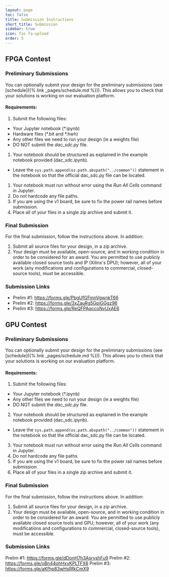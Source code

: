 ```yaml
---
layout: page
toc: false
title: Submission Instructions
short_title: Submission
sidebar: true
icon: fas fa-upload
order: 5
---
```


## FPGA Contest

### Preliminary Submissions
You can optionally submit your design for the preliminary submissions (see [schedule]({% link _pages/schedule.md %})). This allows you to check that your solutions is working on our evaluation platform. 

#### Requirements:

1. Submit the following files:
  * Your Jupyter notebook (*.ipynb)
  * Hardware files (*.bit and *.hwh)
  * Any other files we need to run your design (ie a weights file)
  * DO NOT submit the *dac_sdc.py* file.  

1. Your notebook should be structured as explained in the example notebook provided (dac_sdc.ipynb).
  * Leave the `sys.path.append(os.path.abspath("../common"))` statement in the notebook so that the official dac_sdc.py file can be located.
1. Your notebook must run without error using the *Run All Cells* command in Jupyter.
1. Do not hardcode any file paths. 
1. If you are using the v1 board, be sure to fix the power rail names before submission. 
1. Place all of your files in a single zip archive and submit it.

### Final Submission
For the final submission, follow the instructions above. In addition:

1. Submit all source files for your design, in a zip archive.
1. Your design must be available, open-source, and in working condition in order to be considered for an award. You are permitted to use publicly available closed source tools and IP (Xilinx's DPU); however, all of your work (any modifications and configurations to commercial, closed-source tools), must be accessible.

### Submission Links
* Prelim #1: <https://forms.gle/PbgUfGFmnVgwnkT66>
* Prelim #2: <https://forms.gle/3xZauRg5GpiGGgz96>
* Prelim #3: <https://forms.gle/ReQFPAqccoNvUxAE6>

## GPU Contest

### Preliminary Submissions
You can optionally submit your design for the preliminary submissions (see [schedule]({% link _pages/schedule.md %})). This allows you to check that your solutions is working on our evaluation platform. 

#### Requirements:

1. Submit the following files:
  * Your Jupyter notebook (*.ipynb)
  * Any other files we need to run your design (ie a weights file)
  * DO NOT submit the *dac_sdc.py* file.  

2. Your notebook should be structured as explained in the example notebook provided (dac_sdc.ipynb).
  * Leave the `sys.path.append(os.path.abspath("../common"))` statement in the notebook so that the official dac_sdc.py file can be located.
3. Your notebook must run without error using the *Run All Cells* command in Jupyter.
4. Do not hardcode any file paths. 
5. If you are using the v1 board, be sure to fix the power rail names before submission. 
6. Place all of your files in a single zip archive and submit it.

### Final Submission
For the final submission, follow the instructions above. In addition:

1. Submit all source files for your design, in a zip archive.
1. Your design must be available, open-source, and in working condition in order to be considered for an award. You are permitted to use publicly available closed source tools and GPU; however, all of your work (any modifications and configurations to commercial, closed-source tools), must be accessible.

### Submission Links
Prelim #1: <https://forms.gle/dDonH7h3AsryshFu9>
Prelim #2: <https://forms.gle/oBn44ohHxyKPLTFX6>
Prelim #3: <https://forms.gle/aKfhp83wHsRfkCmX9>